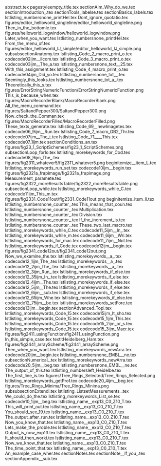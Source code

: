 abstract.tex
pagestyleempty_title.tex
sectionAim_Why_do_we.tex
sectionIntroduction_.tex
sectionTools_labelse.tex
sectionBasics_labels.tex
lstlisting_numbersnone_printHel.tex
Dont_ignore_quotatio.tex
figures/editor_helloworld_singleline/editor_helloworld_singleline.png
Then_in_the_bottomle.tex
figures/helloworld_logwindow/helloworld_logwindow.png
Later_when_you_want.tex
lstlisting_numbersnone_printHel.tex
From_the_menu_of.tex
figures/editor_helloworld_IJ_simple/editor_helloworld_IJ_simple.png
subsubsectionAnatomy.tex
lstlisting_Code_2_macro_print_o.tex
codecode02ijm__ilcom.tex
lstlisting_Code_3_macro_print_o.tex
codecode03ijm__The_a.tex
lstlisting_numbersnone_text__25.tex
With_this_assignment.tex
lstlisting_Code_4_macro_print_o.tex
codecode04ijm_Did_yo.tex
lstlisting_numbersnone_txt__.tex
Seemingly_this_looks.tex
lstlisting_numbersnone_txt_a_.tex
Theoretically_this_s.tex
figures/ErrorStringNumericFunction/ErrorStringNumericFunction.png
This_is_because_when.tex
figures/MacroRecorderBlank/MacroRecorderBlank.png
All_the_menu_command.tex
figures/SaltandPepper300/SaltandPepper300.png
Now_check_the_Comman.tex
figures/MacroRecorderFilled/MacroRecorderFilled.png
These_texts_generate.tex
lstlisting_Code_69__newImagetes.tex
codecode06_9ijm__Run.tex
lstlisting_Code_7_macro_GB2_Thr.tex
codecode07ijm__The_t.tex
lstlisting_Code_71____This.tex
codecode07_1ijm.tex
sectionConditions_an.tex
figures/fig23_1_ScriptSchemes/fig23_1_ScriptSchemes.png
subsectionLoop_forlo.tex
lstlisting_morekeywords_for_Cod.tex
codecode08_9ijm_The_.tex
figures/fig2311_whatever5/fig2311_whatever5.png
beginitemize__item_L.tex
lstlisting_morekeywords_run_set.tex
codecode10ijm__begin.tex
figures/fig2321a_frapimage/fig2321a_frapimage.png
Measurement_paramete.tex
figures/fig2322_moreResultsTable/fig2322_moreResultsTable.png
subsectionLoop_while.tex
lstlisting_morekeywords_while_C.tex
codecode11ijm_This_m.tex
figures/fig2331_Code11out/fig2331_Code11out.png
beginitemize_item_li.tex
lstlisting_numbersnone_counter_.tex
This_means_that_coun.tex
lstlisting_numbersnone_counter_.tex
Multiplication.tex
lstlisting_numbersnone_counter_.tex
Division.tex
lstlisting_numbersnone_counter_.tex
If_the_increment_is.tex
lstlisting_numbersnone_counter_.tex
These_two_last_macro.tex
lstlisting_morekeywords_while_C.tex
codecode11_5ijm__In_.tex
lstlisting_morekeywords_while_m.tex
codecode11_6ijm__Wri.tex
lstlisting_morekeywords_for_mac.tex
codecode11_7ijm__Not.tex
lstlisting_morekeywords_if_Code.tex
codecode12ijm__begin.tex
figures/fig2341_code12out/fig2341_code12out.png
Now_we_examine_the.tex
lstlisting_morekeywords__a_.tex
codecode12_1ijm_The_.tex
lstlisting_morekeywords__a_.tex
codecode12_2ijm_The_.tex
lstlisting_morekeywords__a_.tex
codecode12_3ijm_Run_.tex
lstlisting_morekeywords_if_else.tex
codecode12_35ijm_In_.tex
lstlisting_morekeywords_if_else.tex
codecode12_4ijm__The.tex
lstlisting_morekeywords_if_else.tex
codecode12_5ijm__The.tex
lstlisting_morekeywords_if_else.tex
codecode12_6ijm__sub.tex
lstlisting_morekeywords_if_else.tex
codecode12_65ijm_Whe.tex
lstlisting_morekeywords_if_else.tex
codecode12_75ijm__be.tex
lstlisting_morekeywords_setFore.tex
codecode13ijm__begin.tex
sectionAdvanced_Topi.tex
lstlisting_morekeywords_Code_15.tex
codecode15ijm_It_sho.tex
lstlisting_morekeywords_Code_15.tex
codecode15_1ijm_This.tex
lstlisting_morekeywords_Code_15.tex
codecode15_2ijm_or_s.tex
lstlisting_morekeywords_Code_15.tex
codecode15_3ijm_Macr.tex
figures/fig2411_usingFunction/fig2411_usingFunction.png
In_this_simple_case.tex
textitHeidelberg_Ham.tex
figures/fig2441_arrayScheme/fig2441_arrayScheme.png
Then_when_you_want.tex
lstlisting_morekeywords_newArra.tex
codecode20ijm__begin.tex
lstlisting_numbersnone_EMBL__ne.tex
subsectionNumerical_.tex
lstlisting_morekeywords_newArra.tex
codecode20_5ijm__beg.tex
lstlisting_numbersnone_EMBL__ne.tex
The_output_of_this.tex
lstlisting_numbersleft_Heidelbe.tex
The_first_line_is.tex
figures/Tree_Rings_Selected/Tree_Rings_Selected.png
lstlisting_morekeywords_getProf.tex
codecode20_4ijm__beg.tex
figures/Tree_Rings_Minima/Tree_Rings_Minima.png
subsubsectionExtendi.tex
lstlisting_ListsetMeasurements_.tex
We_could_do_the.tex
lstlisting_morekeywords_List_se.tex
codecode10_1ijm__beg.tex
lstlisting_name__exp13_C0_Z10_T.tex
This_will_print_out.tex
lstlisting_name__exp13_C0_Z10_T.tex
You_should_see_19.tex
lstlisting_name__exp13_C0_Z10_T.tex
The_output_after_run.tex
lstlisting_name__exp13_C0_Z10_T.tex
Now_you_know_that.tex
lstlisting_name__exp13_C0_Z10_T.tex
Lets_make_the_proble.tex
lstlisting_name__exp13_C0_Z10_T.tex
Output_is_now_exp13.tex
lstlisting_name__exp13_C0_Z10_T.tex
It_should_then_worki.tex
lstlisting_name__exp13_C0_Z10_T.tex
Now_we_know_that.tex
lstlisting_name__exp13_C0_Z10_T.tex
The_time_point_that.tex
lstlisting_name__exp13_C0_Z10_T.tex
An_example_case_wher.tex
sectionNotes.tex
sectionNote__If_you_.tex
sectionAppendix__sub.tex
